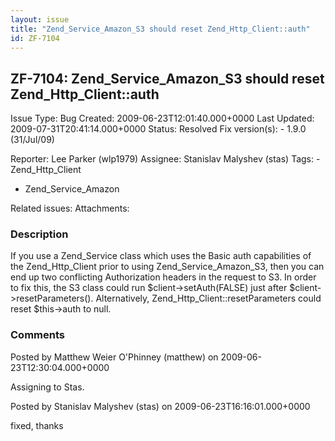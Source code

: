 ```yaml
---
layout: issue
title: "Zend_Service_Amazon_S3 should reset Zend_Http_Client::auth"
id: ZF-7104
---
```


ZF-7104: Zend\_Service\_Amazon\_S3 should reset Zend\_Http\_Client::auth
------------------------------------------------------------------------

 Issue Type: Bug Created: 2009-06-23T12:01:40.000+0000 Last Updated: 2009-07-31T20:41:14.000+0000 Status: Resolved Fix version(s): - 1.9.0 (31/Jul/09)
 
 Reporter:  Lee Parker (wlp1979)  Assignee:  Stanislav Malyshev (stas)  Tags: - Zend\_Http\_Client
- Zend\_Service\_Amazon
 
 Related issues: 
 Attachments: 
### Description

If you use a Zend\_Service class which uses the Basic auth capabilities of the Zend\_Http\_Client prior to using Zend\_Service\_Amazon\_S3, then you can end up two conflicting Authorization headers in the request to S3. In order to fix this, the S3 class could run $client->setAuth(FALSE) just after $client->resetParameters(). Alternatively, Zend\_Http\_Client::resetParameters could reset $this->auth to null.

 

 

### Comments

Posted by Matthew Weier O'Phinney (matthew) on 2009-06-23T12:30:04.000+0000

Assigning to Stas.

 

 

Posted by Stanislav Malyshev (stas) on 2009-06-23T16:16:01.000+0000

fixed, thanks

 

 